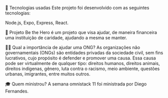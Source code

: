 🚀 Tecnologias usadas
Este projeto foi desenvolvido com as seguintes tecnologias:

Node.js,
Expo,
Express,
React.

💪 Projeto
Be the Hero é um projeto que visa ajudar, de maneira financeira uma instituição de caridade, ajudando a mesma se manter.

🦸‍♂️ Qual a importância de ajudar uma ONG?
As organizações não governamentais (ONGs) são entidades privadas da sociedade civil, sem fins lucrativos, cujo propósito é defender e promover uma causa. Essa causa pode ser virtualmente de qualquer tipo: direitos humanos, direitos animais, direitos indígenas, gênero, luta contra o racismo, meio ambiente, questões urbanas, imigrantes, entre muitos outros.

🎓 Quem ministrou?
A semana omnistack 11 foi ministrada por Diego Fernandes.
